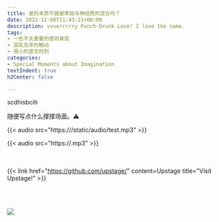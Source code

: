 ```yaml
---
title: 爱的本质不就是笨拙与神经质的混合吗？
date: 2022-12-08T11:43:21+00:00
description: vvverrrrry Punch-Drunk Love! I love the name.
tags:
- 一些不太重要的感同身受
- 混乱无序的触动
- 很小的虚无时刻
categories:
- Special Moments about Imagination
textIndent: true
h2Center: false

---
```

scdhisbcih

随便写点什么撑撑场面。⚠



{{< audio src="https:///static/audio/test.mp3" >}}

{{< audio src="https://.mp3" >}}



<br><br/>{{< link href="https://github.com/upstage/" content=Upstage title="Visit Upstage!" >}}

<br><br/>

![](/uploads/maxim-berg-tce45yizja0-unsplash.jpg)